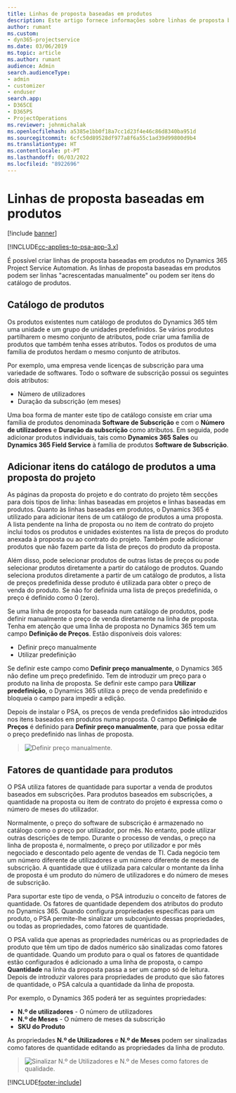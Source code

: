 ```yaml
---
title: Linhas de proposta baseadas em produtos
description: Este artigo fornece informações sobre linhas de proposta baseadas em produtos.
author: rumant
ms.custom:
- dyn365-projectservice
ms.date: 03/06/2019
ms.topic: article
ms.author: rumant
audience: Admin
search.audienceType:
- admin
- customizer
- enduser
search.app:
- D365CE
- D365PS
- ProjectOperations
ms.reviewer: johnmichalak
ms.openlocfilehash: a5385e1bb0f18a7cc1d23f4e46c86d8340ba951d
ms.sourcegitcommit: 6cfc50d89528df977a8f6a55c1ad39d99800d9b4
ms.translationtype: HT
ms.contentlocale: pt-PT
ms.lasthandoff: 06/03/2022
ms.locfileid: "8922696"
---
```

# <a name="product-based-quote-lines"></a>Linhas de proposta baseadas em produtos

[!include [banner](../includes/psa-now-project-operations.md)]

[!INCLUDE[cc-applies-to-psa-app-3.x](../includes/cc-applies-to-psa-app-3x.md)]


É possível criar linhas de proposta baseadas em produtos no Dynamics 365 Project Service Automation. As linhas de proposta baseadas em produtos podem ser linhas "acrescentadas manualmente" ou podem ser itens do catálogo de produtos.

## <a name="product-catalog"></a>Catálogo de produtos

Os produtos existentes num catálogo de produtos do Dynamics 365 têm uma unidade e um grupo de unidades predefinidos. Se vários produtos partilharem o mesmo conjunto de atributos, pode criar uma família de produtos que também tenha esses atributos. Todos os produtos de uma família de produtos herdam o mesmo conjunto de atributos.

Por exemplo, uma empresa vende licenças de subscrição para uma variedade de softwares. Todo o software de subscrição possui os seguintes dois atributos:

- Número de utilizadores 
- Duração da subscrição (em meses)

Uma boa forma de manter este tipo de catálogo consiste em criar uma família de produtos denominada **Software de Subscrição** e com o **Número de utilizadores** e **Duração da subscrição** como atributos. Em seguida, pode adicionar produtos individuais, tais como **Dynamics 365 Sales** ou **Dynamics 365 Field Service** à família de produtos **Software de Subscrição**.

## <a name="adding-product-catalog-items-to-a-project-quote"></a>Adicionar itens do catálogo de produtos a uma proposta do projeto

As páginas da proposta do projeto e do contrato do projeto têm secções para dois tipos de linha: linhas baseadas em projetos e linhas baseadas em produtos. Quanto às linhas baseadas em produtos, o Dynamics 365 é utilizado para adicionar itens de um catálogo de produtos a uma proposta. A lista pendente na linha de proposta ou no item de contrato do projeto inclui todos os produtos e unidades existentes na lista de preços do produto anexada à proposta ou ao contrato do projeto. Também pode adicionar produtos que não fazem parte da lista de preços do produto da proposta.

Além disso, pode selecionar produtos de outras listas de preços ou pode selecionar produtos diretamente a partir do catálogo de produtos. Quando seleciona produtos diretamente a partir de um catálogo de produtos, a lista de preços predefinida desse produto é utilizada para obter o preço de venda do produto. Se não for definida uma lista de preços predefinida, o preço é definido como 0 (zero).

Se uma linha de proposta for baseada num catálogo de produtos, pode definir manualmente o preço de venda diretamente na linha de proposta. Tenha em atenção que uma linha de proposta no Dynamics 365 tem um campo **Definição de Preços**. Estão disponíveis dois valores:

- Definir preço manualmente  
- Utilizar predefinição

Se definir este campo como **Definir preço manualmente**, o Dynamics 365 não define um preço predefinido. Tem de introduzir um preço para o produto na linha de proposta. Se definir este campo para **Utilizar predefinição**, o Dynamics 365 utiliza o preço de venda predefinido e bloqueia o campo para impedir a edição.

Depois de instalar o PSA, os preços de venda predefinidos são introduzidos nos itens baseados em produtos numa proposta. O campo **Definição de Preços** é definido para **Definir preço manualmente**, para que possa editar o preço predefinido nas linhas de proposta.

> ![Definir preço manualmente.](media/basic-guide-10.png)
 
## <a name="quantity-factors-for-products"></a>Fatores de quantidade para produtos

O PSA utiliza fatores de quantidade para suportar a venda de produtos baseados em subscrições. Para produtos baseados em subscrições, a quantidade na proposta ou item de contrato do projeto é expressa como o número de meses do utilizador.

Normalmente, o preço do software de subscrição é armazenado no catálogo como o preço por utilizador, por mês. No entanto, pode utilizar outras descrições de tempo. Durante o processo de vendas, o preço na linha de proposta é, normalmente, o preço por utilizador e por mês negociado e descontado pelo agente de vendas de TI. Cada negócio tem um número diferente de utilizadores e um número diferente de meses de subscrição. A quantidade que é utilizada para calcular o montante da linha de proposta é um produto do número de utilizadores e do número de meses de subscrição.

Para suportar este tipo de venda, o PSA introduziu o conceito de fatores de quantidade. Os fatores de quantidade dependem dos atributos do produto no Dynamics 365. Quando configura propriedades específicas para um produto, o PSA permite-lhe sinalizar um subconjunto dessas propriedades, ou todas as propriedades, como fatores de quantidade.

O PSA valida que apenas as propriedades numéricas ou as propriedades de produto que têm um tipo de dados numérico são sinalizadas como fatores de quantidade. Quando um produto para o qual os fatores de quantidade estão configurados é adicionado a uma linha de proposta, o campo **Quantidade** na linha da proposta passa a ser um campo só de leitura. Depois de introduzir valores para propriedades de produto que são fatores de quantidade, o PSA calcula a quantidade da linha de proposta.

Por exemplo, o Dynamics 365 poderá ter as seguintes propriedades: 

- **N.º de utilizadores** - O número de utilizadores 
- **N.º de Meses** - O número de meses da subscrição
- **SKU do Produto** 

As propriedades **N.º de Utilizadores** e **N.º de Meses** podem ser sinalizadas como fatores de quantidade editando as propriedades da linha de produto. 

> ![Sinalizar N.º de Utilizadores e N.º de Meses como fatores de qualidade.](media/basic-guide-11.png)
 


[!INCLUDE[footer-include](../includes/footer-banner.md)]
